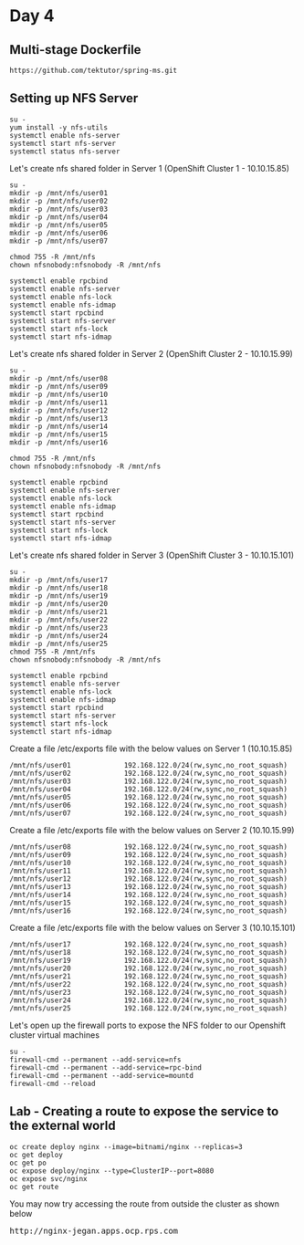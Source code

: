 # Day 4

## Multi-stage Dockerfile
```
https://github.com/tektutor/spring-ms.git
```

## Setting up NFS Server
```
su -
yum install -y nfs-utils
systemctl enable nfs-server
systemctl start nfs-server
systemctl status nfs-server
```

Let's create nfs shared folder in Server 1 (OpenShift Cluster 1 - 10.10.15.85)
```
su -
mkdir -p /mnt/nfs/user01
mkdir -p /mnt/nfs/user02
mkdir -p /mnt/nfs/user03
mkdir -p /mnt/nfs/user04
mkdir -p /mnt/nfs/user05
mkdir -p /mnt/nfs/user06
mkdir -p /mnt/nfs/user07

chmod 755 -R /mnt/nfs
chown nfsnobody:nfsnobody -R /mnt/nfs

systemctl enable rpcbind
systemctl enable nfs-server
systemctl enable nfs-lock
systemctl enable nfs-idmap
systemctl start rpcbind
systemctl start nfs-server
systemctl start nfs-lock
systemctl start nfs-idmap
```

Let's create nfs shared folder in Server 2 (OpenShift Cluster 2 - 10.10.15.99)
```
su -
mkdir -p /mnt/nfs/user08
mkdir -p /mnt/nfs/user09
mkdir -p /mnt/nfs/user10
mkdir -p /mnt/nfs/user11
mkdir -p /mnt/nfs/user12
mkdir -p /mnt/nfs/user13
mkdir -p /mnt/nfs/user14
mkdir -p /mnt/nfs/user15
mkdir -p /mnt/nfs/user16

chmod 755 -R /mnt/nfs
chown nfsnobody:nfsnobody -R /mnt/nfs

systemctl enable rpcbind
systemctl enable nfs-server
systemctl enable nfs-lock
systemctl enable nfs-idmap
systemctl start rpcbind
systemctl start nfs-server
systemctl start nfs-lock
systemctl start nfs-idmap

```

Let's create nfs shared folder in Server 3 (OpenShift Cluster 3 - 10.10.15.101)
```
su -
mkdir -p /mnt/nfs/user17
mkdir -p /mnt/nfs/user18
mkdir -p /mnt/nfs/user19
mkdir -p /mnt/nfs/user20
mkdir -p /mnt/nfs/user21
mkdir -p /mnt/nfs/user22
mkdir -p /mnt/nfs/user23
mkdir -p /mnt/nfs/user24
mkdir -p /mnt/nfs/user25
chmod 755 -R /mnt/nfs
chown nfsnobody:nfsnobody -R /mnt/nfs

systemctl enable rpcbind
systemctl enable nfs-server
systemctl enable nfs-lock
systemctl enable nfs-idmap
systemctl start rpcbind
systemctl start nfs-server
systemctl start nfs-lock
systemctl start nfs-idmap

```



Create a file /etc/exports file with the below values on Server 1 (10.10.15.85)
```
/mnt/nfs/user01				192.168.122.0/24(rw,sync,no_root_squash)
/mnt/nfs/user02				192.168.122.0/24(rw,sync,no_root_squash)
/mnt/nfs/user03				192.168.122.0/24(rw,sync,no_root_squash)
/mnt/nfs/user04				192.168.122.0/24(rw,sync,no_root_squash)
/mnt/nfs/user05				192.168.122.0/24(rw,sync,no_root_squash)
/mnt/nfs/user06				192.168.122.0/24(rw,sync,no_root_squash)
/mnt/nfs/user07				192.168.122.0/24(rw,sync,no_root_squash)
```

Create a file /etc/exports file with the below values on Server 2 (10.10.15.99)
```
/mnt/nfs/user08				192.168.122.0/24(rw,sync,no_root_squash)
/mnt/nfs/user09				192.168.122.0/24(rw,sync,no_root_squash)
/mnt/nfs/user10				192.168.122.0/24(rw,sync,no_root_squash)
/mnt/nfs/user11				192.168.122.0/24(rw,sync,no_root_squash)
/mnt/nfs/user12				192.168.122.0/24(rw,sync,no_root_squash)
/mnt/nfs/user13				192.168.122.0/24(rw,sync,no_root_squash)
/mnt/nfs/user14				192.168.122.0/24(rw,sync,no_root_squash)
/mnt/nfs/user15				192.168.122.0/24(rw,sync,no_root_squash)
/mnt/nfs/user16				192.168.122.0/24(rw,sync,no_root_squash)
```

Create a file /etc/exports file with the below values on Server 3 (10.10.15.101)
```
/mnt/nfs/user17				192.168.122.0/24(rw,sync,no_root_squash)
/mnt/nfs/user18				192.168.122.0/24(rw,sync,no_root_squash)
/mnt/nfs/user19				192.168.122.0/24(rw,sync,no_root_squash)
/mnt/nfs/user20				192.168.122.0/24(rw,sync,no_root_squash)
/mnt/nfs/user21				192.168.122.0/24(rw,sync,no_root_squash)
/mnt/nfs/user22				192.168.122.0/24(rw,sync,no_root_squash)
/mnt/nfs/user23				192.168.122.0/24(rw,sync,no_root_squash)
/mnt/nfs/user24				192.168.122.0/24(rw,sync,no_root_squash)
/mnt/nfs/user25				192.168.122.0/24(rw,sync,no_root_squash)
```
Let's open up the firewall ports to expose the NFS folder to our Openshift cluster virtual machines
```
su -
firewall-cmd --permanent --add-service=nfs
firewall-cmd --permanent --add-service=rpc-bind
firewall-cmd --permanent --add-service=mountd
firewall-cmd --reload
```

## Lab - Creating a route to expose the service to the external world
```
oc create deploy nginx --image=bitnami/nginx --replicas=3
oc get deploy
oc get po
oc expose deploy/nginx --type=ClusterIP--port=8080
oc expose svc/nginx
oc get route
```

You may now try accessing the route from outside the cluster as shown below
<pre>
http://nginx-jegan.apps.ocp.rps.com
</pre>
